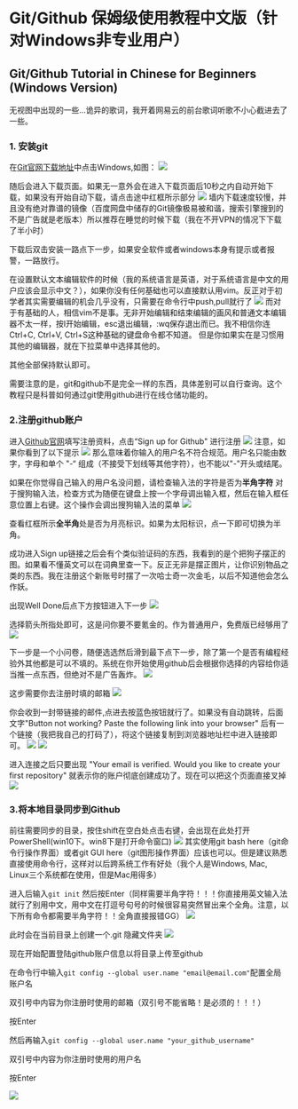 # Git/Github 保姆级使用教程中文版（针对Windows非专业用户）
## Git/Github Tutorial in Chinese for Beginners (Windows Version)

无视图中出现的一些...诡异的歌词，我开着网易云的前台歌词听歌不小心截进去了一些。

### 1. 安装git

在[Git官网下载地址](https://git-scm.com/downloads)中点击Windows,如图：
![](./pics/pic1.png)

随后会进入下载页面。如果无一意外会在进入下载页面后10秒之内自动开始下载，如果没有开始自动下载，请点击途中红框所示部分
![](./pics/pic2.png)
墙内下载速度较慢，并且没有绝对靠谱的镜像（百度网盘中储存的Git镜像极易被和谐，搜索引擎搜到的不是广告就是老版本）所以推荐在睡觉的时候下载（我在不开VPN的情况下下载了半小时）

下载后双击安装一路点下一步，如果安全软件或者windows本身有提示或者报警，一路放行。

在设置默认文本编辑软件的时候（我的系统语言是英语，对于系统语言是中文的用户应该会显示中文？），如果你没有任何基础也可以直接默认用vim。反正对于初学者其实需要编辑的机会几乎没有，只需要在命令行中push,pull就行了
![](./pics/pic3.png)
而对于有基础的人，相信vim不是事。无非开始编辑和结束编辑的画风和普通文本编辑器不太一样，按I开始编辑，esc退出编辑，:wq保存退出而已。我不相信你连Ctrl+C, Ctrl+V, Ctrl+S这种基础的键盘命令都不知道。 但是你如果实在是习惯用其他的编辑器，就在下拉菜单中选择其他的。

其他全部保持默认即可。

需要注意的是，git和github不是完全一样的东西，具体差别可以自行查询。这个教程只是科普如何通过git使用github进行在线仓储功能的。

### 2.注册github账户

进入[Github官网](https://github.com/)填写注册资料，点击“Sign up for Github" 进行注册
![](./pics/pic4.png)
注意，如果你看到了以下提示
![](./pics/pic5.png)
那么意味着你输入的用户名不符合规范。用户名只能由数字，字母和单个 "-“ 组成（不接受下划线等其他字符），也不能以"-"开头或结尾。

如果在你觉得自己输入的用户名没问题，请检查输入法的字符是否为**半角字符**
对于搜狗输入法，检查方式为随便在键盘上按一个字母调出输入框，然后在输入框任意位置上右键。这个操作会调出搜狗输入法的菜单
![](./pics/pic6.png)

查看红框所示**全半角**处是否为月亮标识。如果为太阳标识，点一下即可切换为半角。

成功进入Sign up链接之后会有个类似验证码的东西，我看到的是个把狗子摆正的图。如果看不懂英文可以在词典里查一下。反正无非是摆正图片，让你识别物品之类的东西。我在注册这个新账号时摆了一次哈士奇一次金毛，以后不知道他会怎么作妖。

出现Well Done后点下方按钮进入下一步
![](./pics/pic7.png)

选择箭头所指处即可，这是问你要不要氪金的。作为普通用户，免费版已经够用了
![](./pics/pic8.png)

下一步是一个小问卷，随便选选然后滑到最下点下一步，除了第一个是否有编程经验外其他都是可以不填的。系统在你开始使用github后会根据你选择的内容给你适当推一点东西，但绝对不是广告轰炸。
![](./pics/pic9.png)

这步需要你去注册时填的邮箱
![](./pics/pic10.png)

你会收到一封带链接的邮件,点进去按蓝色按钮就行了。如果没有自动跳转，后面文字"Button not working? Paste the following link into your browser" 后有一个链接（我把我自己的打码了），将这个链接复制到浏览器地址栏中进入链接即可。
![](./pics/pic11.png)
![](./pics/pic12.png)

进入连接之后只要出现 "Your email is verified. Would you like to create your first repository" 就表示你的账户彻底创建成功了。现在可以把这个页面直接叉掉
![](./pics/pic13.png)


### 3.将本地目录同步到Github

前往需要同步的目录，按住shift在空白处点击右键，会出现在此处打开PowerShell(win10下。win8下是打开命令窗口)
![](./pics/pic14.png)
其实使用git bash here（git命令行操作界面）或者git GUI here（git图形操作界面）应该也可以。但是建议熟悉直接使用命令行，这样对以后跨系统工作有好处（我个人是Windows, Mac, Linux三个系统都在使用，但是Mac用得多）

进入后输入```git init``` 然后按Enter（同样需要半角字符！！！你直接用英文输入法就行了别用中文，用中文在打逗号句号的时候很容易突然冒出来个全角。注意，以下所有命令都需要半角字符！！全角直接报错GG）
![](./pics/pic15.png)

此时会在当前目录上创建一个.git 隐藏文件夹
![](./pics/pic16.png)

现在开始配置登陆github账户信息以将目录上传至github

在命令行中输入``` git config --global user.name "email@email.com" ```配置全局账户名

双引号中内容为你注册时使用的邮箱（双引号不能省略！是必须的！！！）

按Enter

然后再输入``` git config --global user.name "your_github_username" ```

双引号中内容为你注册时使用的用户名

按Enter

![](./pics/pic17.png)

